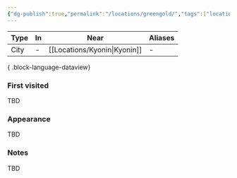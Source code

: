 ```yaml
---
{"dg-publish":true,"permalink":"/locations/greengold/","tags":["location"],"noteIcon":"location","created":"2024-01-04T17:37:18.741+01:00","updated":"2024-01-08T23:27:46.882+01:00"}
---
```


| Type | In | Near       | Aliases |
| ---- | -- | ---------- | ------- |
| City | \- | [[Locations/Kyonin\|Kyonin]] | \-      |

{ .block-language-dataview}
### First visited
TBD
### Appearance
TBD
### Notes
TBD
